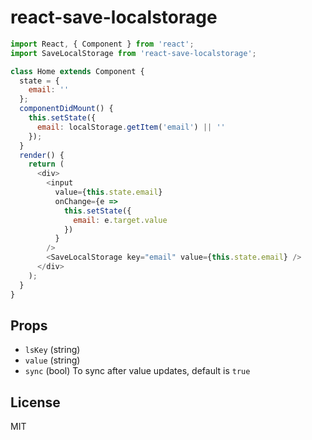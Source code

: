 # react-save-localstorage

```js
import React, { Component } from 'react';
import SaveLocalStorage from 'react-save-localstorage';

class Home extends Component {
  state = {
    email: ''
  };
  componentDidMount() {
    this.setState({
      email: localStorage.getItem('email') || ''
    });
  }
  render() {
    return (
      <div>
        <input
          value={this.state.email}
          onChange={e =>
            this.setState({
              email: e.target.value
            })
          }
        />
        <SaveLocalStorage key="email" value={this.state.email} />
      </div>
    );
  }
}
```

## Props

- `lsKey` (string)
- `value` (string)
- `sync` (bool)
  To sync after value updates, default is `true`

## License

MIT
